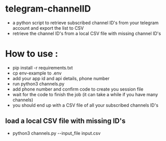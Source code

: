 # telegram-channelID
- a python script to retrieve subscribed channel ID's from your telegram account and export the list to CSV
- retrieve the channel ID's from a local CSV file with missing channel ID's


# How to use : 

- pip install -r requirements.txt
- cp env-example to .env
- add your app id and api details, phone number
- run python3 channels.py
- add phone number and confirm code to create you session file
- wait for the code to finish the job (it can take a while if you have many channels)
- you should end up with a CSV file of all your subscribed channels ID's

## load a local CSV file with missing ID's
- python3 channels.py --input_file input.csv
